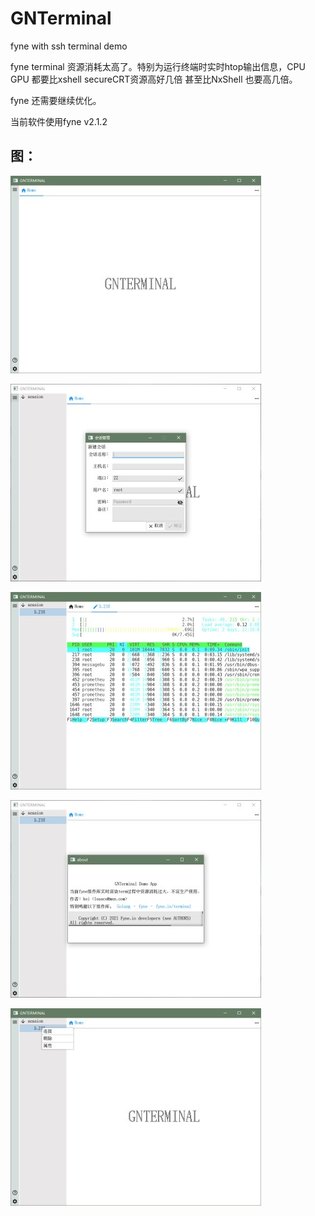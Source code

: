 # GNTerminal
fyne with ssh terminal demo

fyne terminal 资源消耗太高了。特别为运行终端时实时htop输出信息，CPU GPU 都要比xshell secureCRT资源高好几倍
甚至比NxShell 也要高几倍。

fyne 还需要继续优化。

当前软件使用fyne v2.1.2


## 图：
![](images/g1.jpg)

![](images/g2.jpg)

![](images/g3.jpg)

![](images/g4.jpg)

![](images/g5.jpg)


